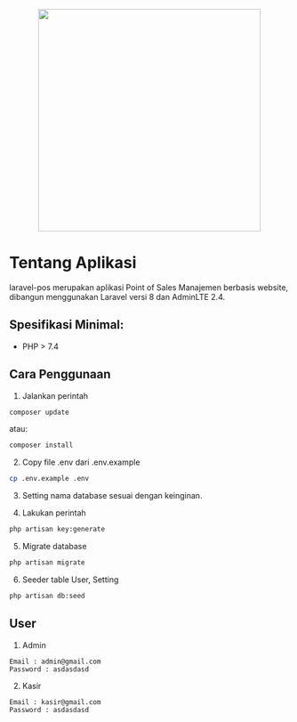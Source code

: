 <p align="center"><a href="https://laravel.com" target="_blank"><img src="https://raw.githubusercontent.com/laravel/art/master/logo-lockup/5%20SVG/2%20CMYK/1%20Full%20Color/laravel-logolockup-cmyk-red.svg" width="400"></a></p>

# Tentang Aplikasi
laravel-pos merupakan aplikasi Point of Sales Manajemen berbasis website, dibangun menggunakan Laravel versi 8 dan AdminLTE 2.4.

## Spesifikasi Minimal:
- PHP > 7.4

## Cara Penggunaan

1. Jalankan perintah 
```bash
composer update
```
atau:
```bash
composer install
```

2. Copy file .env dari .env.example
```bash
cp .env.example .env
```
3. Setting nama database sesuai dengan keinginan.

4. Lakukan perintah
```bash
php artisan key:generate
```
5. Migrate database
```bash
php artisan migrate
```
6. Seeder table User, Setting
```bash
php artisan db:seed
```

## User
1. Admin
```
Email : admin@gmail.com
Password : asdasdasd
```
2. Kasir
```
Email : kasir@gmail.com
Password : asdasdasd
```